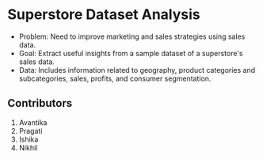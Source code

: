 # Superstore Dataset Analysis

+ Problem: Need to improve marketing and sales strategies using sales data.
+ Goal: Extract useful insights from a sample dataset of a superstore's sales data.
+ Data: Includes information related to geography, product categories and subcategories, sales, profits, and consumer segmentation.

## Contributors

1. Avantika
2. Pragati
3. Ishika
4. Nikhil
